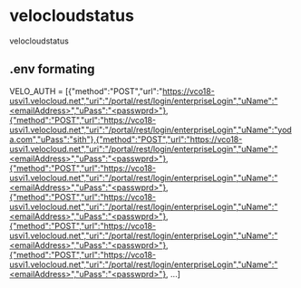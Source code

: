 # velocloudstatus
velocloudstatus


## .env formating
VELO_AUTH = [{"method":"POST","url":"https://vco18-usvi1.velocloud.net","uri":"/portal/rest/login/enterpriseLogin","uName":"<emailAddress>","uPass":"<passwprd>"},{"method":"POST","url":"https://vco18-usvi1.velocloud.net","uri":"/portal/rest/login/enterpriseLogin","uName":"yoda.com","uPass":"sith"},{"method":"POST","url":"https://vco18-usvi1.velocloud.net","uri":"/portal/rest/login/enterpriseLogin","uName":"<emailAddress>","uPass":"<passwprd>"},{"method":"POST","url":"https://vco18-usvi1.velocloud.net","uri":"/portal/rest/login/enterpriseLogin","uName":"<emailAddress>","uPass":"<passwprd>"},{"method":"POST","url":"https://vco18-usvi1.velocloud.net","uri":"/portal/rest/login/enterpriseLogin","uName":"<emailAddress>","uPass":"<passwprd>"},{"method":"POST","url":"https://vco18-usvi1.velocloud.net","uri":"/portal/rest/login/enterpriseLogin","uName":"<emailAddress>","uPass":"<passwprd>"},{"method":"POST","url":"https://vco18-usvi1.velocloud.net","uri":"/portal/rest/login/enterpriseLogin","uName":"<emailAddress>","uPass":"<passwprd>"}, ...]